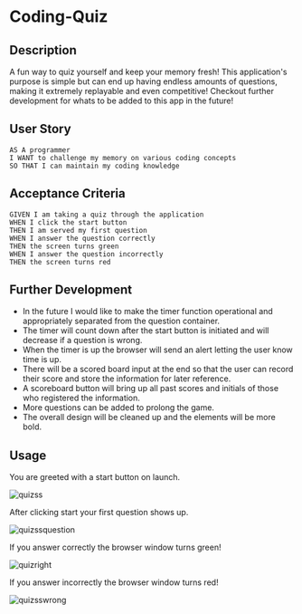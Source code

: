 # Coding-Quiz

## Description

A fun way to quiz yourself and keep your memory fresh! This application's purpose is simple but can end up having endless amounts of questions, making it extremely replayable and even competitive! Checkout further development for whats to be added to this app in the future!
## User Story

```
AS A programmer
I WANT to challenge my memory on various coding concepts
SO THAT I can maintain my coding knowledge
```

## Acceptance Criteria

```
GIVEN I am taking a quiz through the application
WHEN I click the start button
THEN I am served my first question
WHEN I answer the question correctly
THEN the screen turns green
WHEN I answer the question incorrectly
THEN the screen turns red
```
## Further Development

* In the future I would like to make the timer function operational and appropriately separated from the question container.
* The timer will count down after the start button is initiated and will decrease if a question is wrong.
* When the timer is up the browser will send an alert letting the user know time is up.
* There will be a scored board input at the end so that the user can record their score and store the information for later reference.
* A scoreboard button will bring up all past scores and initials of those who registered the information.
* More questions can be added to prolong the game.
* The overall design will be cleaned up and the elements will be more bold.

## Usage

You are greeted with a start button on launch.

![quizss](https://user-images.githubusercontent.com/112601209/224025656-111ee564-bc79-4bc8-8d7d-f1ce0121e0b2.jpg)

After clicking start your first question shows up.

![quizssquestion](https://user-images.githubusercontent.com/112601209/224025836-965e7f77-170c-4ab5-bea5-67f0a226a83b.jpg)

If you answer correctly the browser window turns green!

![quizright](https://user-images.githubusercontent.com/112601209/224025964-88b2a51a-8328-412f-b698-07d001b5c148.jpg)

If you answer incorrectly the browser window turns red!

![quizsswrong](https://user-images.githubusercontent.com/112601209/224026105-88fe3872-ab68-4b47-9de2-975b2fbf304d.jpg)


